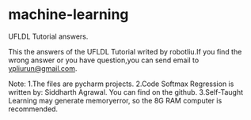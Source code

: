 # machine-learning
UFLDL Tutorial answers.

This the answers of the UFLDL Tutorial writed by robotliu.If you find the wrong answer or you have question,you can send email to ypliurun@gmail.com. 

Note:
1.The files are pycharm projects.
2.Code Softmax Regression is written by: Siddharth Agrawal. You can find on the github.
3.Self-Taught Learning may generate memoryerror, so the 8G RAM computer is recommended.

